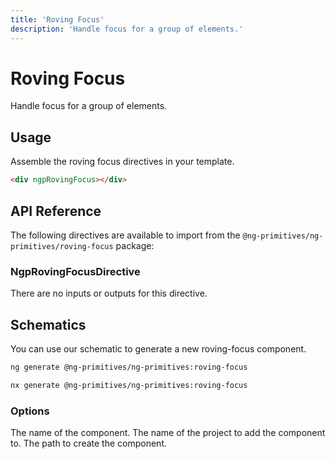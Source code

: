 ```yaml
---
title: 'Roving Focus'
description: 'Handle focus for a group of elements.'
---
```


# Roving Focus

Handle focus for a group of elements.

<docs-example name="roving-focus"></docs-example>

## Usage

Assemble the roving focus directives in your template.

```html
<div ngpRovingFocus></div>
```

## API Reference

The following directives are available to import from the `@ng-primitives/ng-primitives/roving-focus` package:

### NgpRovingFocusDirective

There are no inputs or outputs for this directive.

## Schematics

You can use our schematic to generate a new roving-focus component.

<CodeGroup>

```bash Angular CLI
ng generate @ng-primitives/ng-primitives:roving-focus
```

```bash Nx
nx generate @ng-primitives/ng-primitives:roving-focus
```

</CodeGroup>

### Options

<ResponseField name="name" type="string">
  The name of the component.
</ResponseField>

<ResponseField name="project" type="string">
  The name of the project to add the component to.
</ResponseField>

<ResponseField name="path" type="string">
  The path to create the component.
</ResponseField>
